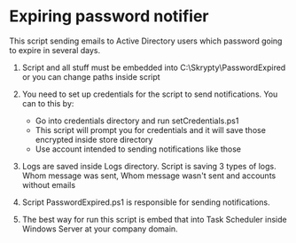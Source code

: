 # Expiring password notifier
This script sending emails to Active Directory users which password going to expire in several days.

1. Script and all stuff must be embedded into C:\Skrypty\PasswordExpired or you can change paths inside script

2. You need to set up credentials for the script to send notifications. You can to this by:
	- Go into credentials directory and run setCredentials.ps1
	- This script will prompt you for credentials and it will save those encrypted inside store directory
	- Use account intended to sending notifications like those

3. Logs are saved inside Logs directory. Script is saving 3 types of logs.
	Whom message was sent, Whom message wasn't sent and accounts without emails


4. Script PasswordExpired.ps1 is responsible for sending notifications.

5. The best way for run this script is embed that into Task Scheduler inside Windows Server at your company domain.
